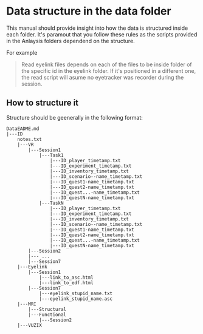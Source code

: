 # Data structure in the data folder

This manual should provide insight into how the data is structured inside each folder. It's paramout that you follow these rules as the scripts provided in the Anlaysis folders dependend on the structure.

For example
> Read eyelink files depends on each of the files to be inside folder of the specific id in the eyelink folder. If it's positioned in a different one, the read script will asume no eyetracker was recorder during the session.

## How to structure it

Structure should be geenerally in the following format:

```
DataEADME.md
|---ID
    notes.txt
    |---VR
        |---Session1
            |---Task1
                |---ID_player_timetamp.txt
                |---ID_experiment_timetamp.txt
                |---ID_inventory_timetamp.txt
                |---ID_scenario--name_timetamp.txt
                |---ID_quest1-name_timetamp.txt
                |---ID_quest2-name_timetamp.txt
                |---ID_quest...-name_timetamp.txt
                |---ID_questN-name_timetamp.txt
            |---TaskN
                |---ID_player_timetamp.txt
                |---ID_experiment_timetamp.txt
                |---ID_inventory_timetamp.txt
                |---ID_scenario--name_timetamp.txt
                |---ID_quest1-name_timetamp.txt
                |---ID_quest2-name_timetamp.txt
                |---ID_quest...-name_timetamp.txt
                |---ID_questN-name_timetamp.txt
        |---Session2
        |--- ...
        |---Session7
    |---Eyelink
        |---Session1
            |---link_to_asc.html
            |---link_to_edf.html
        |---Session7
            |---eyelink_stupid_name.txt
            |---eyelink_stupid_name.asc
    |---MRI
        |---Structural
        |---Functional
            |---Session2
    |---VUZIX
```
